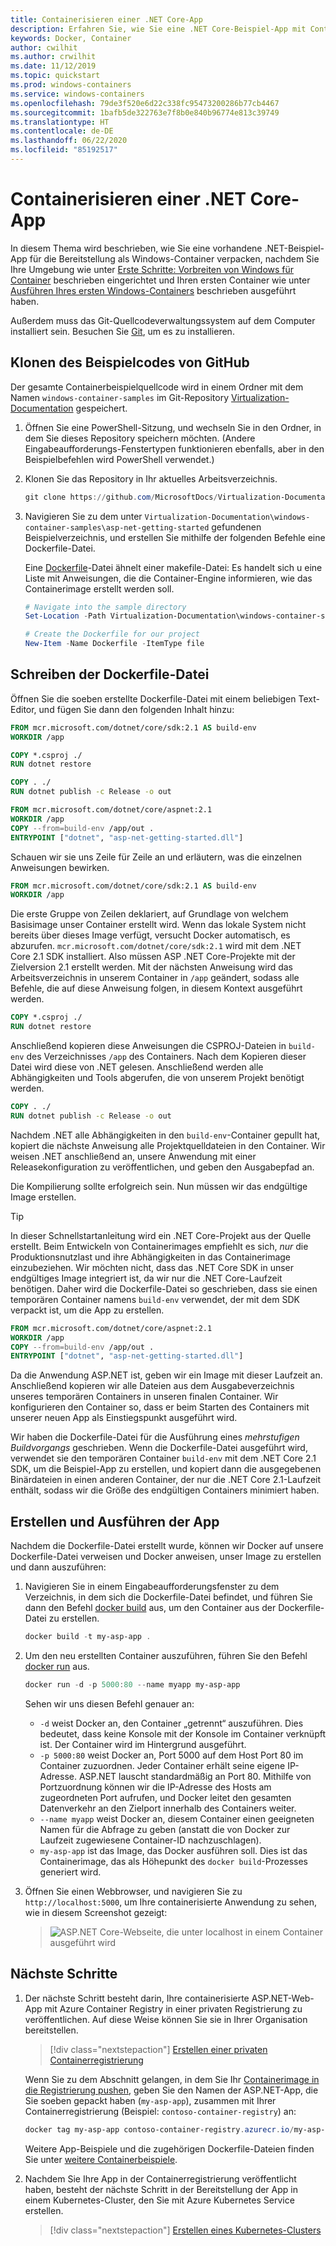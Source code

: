 ```yaml
---
title: Containerisieren einer .NET Core-App
description: Erfahren Sie, wie Sie eine .NET Core-Beispiel-App mit Containern erstellen.
keywords: Docker, Container
author: cwilhit
ms.author: crwilhit
ms.date: 11/12/2019
ms.topic: quickstart
ms.prod: windows-containers
ms.service: windows-containers
ms.openlocfilehash: 79de3f520e6d22c338fc95473200286b77cb4467
ms.sourcegitcommit: 1bafb5de322763e7f8b0e840b96774e813c39749
ms.translationtype: HT
ms.contentlocale: de-DE
ms.lasthandoff: 06/22/2020
ms.locfileid: "85192517"
---
```

# <a name="containerize-a-net-core-app"></a>Containerisieren einer .NET Core-App

In diesem Thema wird beschrieben, wie Sie eine vorhandene .NET-Beispiel-App für die Bereitstellung als Windows-Container verpacken, nachdem Sie Ihre Umgebung wie unter [Erste Schritte: Vorbreiten von Windows für Container](set-up-environment.md) beschrieben eingerichtet und Ihren ersten Container wie unter [Ausführen Ihres ersten Windows-Containers](run-your-first-container.md) beschrieben ausgeführt haben.

Außerdem muss das Git-Quellcodeverwaltungssystem auf dem Computer installiert sein. Besuchen Sie [Git](https://git-scm.com/download), um es zu installieren.

## <a name="clone-the-sample-code-from-github"></a>Klonen des Beispielcodes von GitHub

Der gesamte Containerbeispielquellcode wird in einem Ordner mit dem Namen `windows-container-samples` im Git-Repository [Virtualization-Documentation](https://github.com/MicrosoftDocs/Virtualization-Documentation) gespeichert.

1. Öffnen Sie eine PowerShell-Sitzung, und wechseln Sie in den Ordner, in dem Sie dieses Repository speichern möchten. (Andere Eingabeaufforderungs-Fenstertypen funktionieren ebenfalls, aber in den Beispielbefehlen wird PowerShell verwendet.)
2. Klonen Sie das Repository in Ihr aktuelles Arbeitsverzeichnis.

   ```PowerShell
   git clone https://github.com/MicrosoftDocs/Virtualization-Documentation.git
   ```

3. Navigieren Sie zu dem unter `Virtualization-Documentation\windows-container-samples\asp-net-getting-started` gefundenen Beispielverzeichnis, und erstellen Sie mithilfe der folgenden Befehle eine Dockerfile-Datei.

   Eine [Dockerfile](https://docs.docker.com/engine/reference/builder/)-Datei ähnelt einer makefile-Datei: Es handelt sich u eine Liste mit Anweisungen, die die Container-Engine informieren, wie das Containerimage erstellt werden soll.

   ```Powershell
   # Navigate into the sample directory
   Set-Location -Path Virtualization-Documentation\windows-container-samples\asp-net-getting-started

   # Create the Dockerfile for our project
   New-Item -Name Dockerfile -ItemType file
   ```

## <a name="write-the-dockerfile"></a>Schreiben der Dockerfile-Datei

Öffnen Sie die soeben erstellte Dockerfile-Datei mit einem beliebigen Text-Editor, und fügen Sie dann den folgenden Inhalt hinzu:

```Dockerfile
FROM mcr.microsoft.com/dotnet/core/sdk:2.1 AS build-env
WORKDIR /app

COPY *.csproj ./
RUN dotnet restore

COPY . ./
RUN dotnet publish -c Release -o out

FROM mcr.microsoft.com/dotnet/core/aspnet:2.1
WORKDIR /app
COPY --from=build-env /app/out .
ENTRYPOINT ["dotnet", "asp-net-getting-started.dll"]
```

Schauen wir sie uns Zeile für Zeile an und erläutern, was die einzelnen Anweisungen bewirken.

```Dockerfile
FROM mcr.microsoft.com/dotnet/core/sdk:2.1 AS build-env
WORKDIR /app
```

Die erste Gruppe von Zeilen deklariert, auf Grundlage von welchem Basisimage unser Container erstellt wird. Wenn das lokale System nicht bereits über dieses Image verfügt, versucht Docker automatisch, es abzurufen. `mcr.microsoft.com/dotnet/core/sdk:2.1` wird mit dem .NET Core 2.1 SDK installiert. Also müssen ASP .NET Core-Projekte mit der Zielversion 2.1 erstellt werden. Mit der nächsten Anweisung wird das Arbeitsverzeichnis in unserem Container in `/app` geändert, sodass alle Befehle, die auf diese Anweisung folgen, in diesem Kontext ausgeführt werden.

```Dockerfile
COPY *.csproj ./
RUN dotnet restore
```

Anschließend kopieren diese Anweisungen die CSPROJ-Dateien in `build-env` des Verzeichnisses `/app` des Containers. Nach dem Kopieren dieser Datei wird diese von .NET gelesen. Anschließend werden alle Abhängigkeiten und Tools abgerufen, die von unserem Projekt benötigt werden.

```Dockerfile
COPY . ./
RUN dotnet publish -c Release -o out
```

Nachdem .NET alle Abhängigkeiten in den `build-env`-Container gepullt hat, kopiert die nächste Anweisung alle Projektquelldateien in den Container. Wir weisen .NET anschließend an, unsere Anwendung mit einer Releasekonfiguration zu veröffentlichen, und geben den Ausgabepfad an.

Die Kompilierung sollte erfolgreich sein. Nun müssen wir das endgültige Image erstellen.

> [!TIP]
> In dieser Schnellstartanleitung wird ein .NET Core-Projekt aus der Quelle erstellt. Beim Entwickeln von Containerimages empfiehlt es sich, _nur_ die Produktionsnutzlast und ihre Abhängigkeiten in das Containerimage einzubeziehen. Wir möchten nicht, dass das .NET Core SDK in unser endgültiges Image integriert ist, da wir nur die .NET Core-Laufzeit benötigen. Daher wird die Dockerfile-Datei so geschrieben, dass sie einen temporären Container namens `build-env` verwendet, der mit dem SDK verpackt ist, um die App zu erstellen.

```Dockerfile
FROM mcr.microsoft.com/dotnet/core/aspnet:2.1
WORKDIR /app
COPY --from=build-env /app/out .
ENTRYPOINT ["dotnet", "asp-net-getting-started.dll"]
```

Da die Anwendung ASP.NET ist, geben wir ein Image mit dieser Laufzeit an. Anschließend kopieren wir alle Dateien aus dem Ausgabeverzeichnis unseres temporären Containers in unseren finalen Container. Wir konfigurieren den Container so, dass er beim Starten des Containers mit unserer neuen App als Einstiegspunkt ausgeführt wird.

Wir haben die Dockerfile-Datei für die Ausführung eines _mehrstufigen Buildvorgangs_ geschrieben. Wenn die Dockerfile-Datei ausgeführt wird, verwendet sie den temporären Container `build-env` mit dem .NET Core 2.1 SDK, um die Beispiel-App zu erstellen, und kopiert dann die ausgegebenen Binärdateien in einen anderen Container, der nur die .NET Core 2.1-Laufzeit enthält, sodass wir die Größe des endgültigen Containers minimiert haben.

## <a name="build-and-run-the-app"></a>Erstellen und Ausführen der App

Nachdem die Dockerfile-Datei erstellt wurde, können wir Docker auf unsere Dockerfile-Datei verweisen und Docker anweisen, unser Image zu erstellen und dann auszuführen:

1. Navigieren Sie in einem Eingabeaufforderungsfenster zu dem Verzeichnis, in dem sich die Dockerfile-Datei befindet, und führen Sie dann den Befehl [docker build](https://docs.docker.com/engine/reference/commandline/build/) aus, um den Container aus der Dockerfile-Datei zu erstellen.

   ```Powershell
   docker build -t my-asp-app .
   ```

2. Um den neu erstellten Container auszuführen, führen Sie den Befehl [docker run](https://docs.docker.com/engine/reference/commandline/run/) aus.

   ```Powershell
   docker run -d -p 5000:80 --name myapp my-asp-app
   ```

   Sehen wir uns diesen Befehl genauer an:

   * `-d` weist Docker an, den Container „getrennt“ auszuführen. Dies bedeutet, dass keine Konsole mit der Konsole im Container verknüpft ist. Der Container wird im Hintergrund ausgeführt.
   * `-p 5000:80` weist Docker an, Port 5000 auf dem Host Port 80 im Container zuzuordnen. Jeder Container erhält seine eigene IP-Adresse. ASP.NET lauscht standardmäßig an Port 80. Mithilfe von Portzuordnung können wir die IP-Adresse des Hosts am zugeordneten Port aufrufen, und Docker leitet den gesamten Datenverkehr an den Zielport innerhalb des Containers weiter.
   * `--name myapp` weist Docker an, diesem Container einen geeigneten Namen für die Abfrage zu geben (anstatt die von Docker zur Laufzeit zugewiesene Container-ID nachzuschlagen).
   * `my-asp-app` ist das Image, das Docker ausführen soll. Dies ist das Containerimage, das als Höhepunkt des `docker build`-Prozesses generiert wird.

3. Öffnen Sie einen Webbrowser, und navigieren Sie zu `http://localhost:5000`, um Ihre containerisierte Anwendung zu sehen, wie in diesem Screenshot gezeigt:

   >![ASP.NET Core-Webseite, die unter localhost in einem Container ausgeführt wird](media/SampleAppScreenshot.png)

## <a name="next-steps"></a>Nächste Schritte

1. Der nächste Schritt besteht darin, Ihre containerisierte ASP.NET-Web-App mit Azure Container Registry in einer privaten Registrierung zu veröffentlichen. Auf diese Weise können Sie sie in Ihrer Organisation bereitstellen.

   > [!div class="nextstepaction"]
   > [Erstellen einer privaten Containerregistrierung](https://docs.microsoft.com/azure/container-registry/container-registry-get-started-powershell)

   Wenn Sie zu dem Abschnitt gelangen, in dem Sie Ihr [Containerimage in die Registrierung pushen](https://docs.microsoft.com/azure/container-registry/container-registry-get-started-powershell#push-image-to-registry), geben Sie den Namen der ASP.NET-App, die Sie soeben gepackt haben (`my-asp-app`), zusammen mit Ihrer Containerregistrierung (Beispiel: `contoso-container-registry`) an:

   ```PowerShell
   docker tag my-asp-app contoso-container-registry.azurecr.io/my-asp-app:v1
   ```

   Weitere App-Beispiele und die zugehörigen Dockerfile-Dateien finden Sie unter [weitere Containerbeispiele](../samples.md).

2. Nachdem Sie Ihre App in der Containerregistrierung veröffentlicht haben, besteht der nächste Schritt in der Bereitstellung der App in einem Kubernetes-Cluster, den Sie mit Azure Kubernetes Service erstellen.

   > [!div class="nextstepaction"]
   > [Erstellen eines Kubernetes-Clusters](https://docs.microsoft.com/azure/aks/windows-container-cli)
